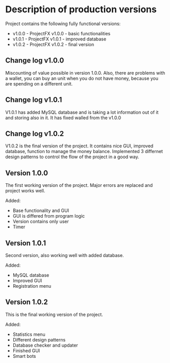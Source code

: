 # Description of production versions

Project contains the following fully functional versions:

* v1.0.0 - ProjectFX v1.0.0 - basic functionalities
* v1.0.1 - ProjectFX v1.0.1 - improved database
* v1.0.2 - ProjectFX v1.0.2 - final version

## Change log v1.0.0

Miscounting of value possible in version 1.0.0. Also, there are problems with a wallet, you can buy an unit when you do not have money, because you are spending on a different unit.

## Change log v1.0.1

V1.0.1 has added MySQL database and is taking a lot information out of it and storing also in it. It has fixed walled from the v1.0.0
 
## Change log v1.0.2

V1.0.2 is the final version of the project. It contains nice GUI, improved database, function to manage the money balance. Implemented 3 differnet design patterns to control the flow of the project in a good way.



## Version 1.0.0

The first working version of the project. Major errors are replaced and project works well.

Added:

* Base functionality and GUI
* GUI is differed from program logic
* Version contains only user
* Timer

## Version 1.0.1

Second version, also working well with added database.

Added:

* MySQL database
* Improved GUI
* Registration menu

## Version 1.0.2

This is the final working version of the project.

Added:

* Statistics menu
* Different design patterns
* Database checker and updater
* Finished GUI
* Smart bots 
